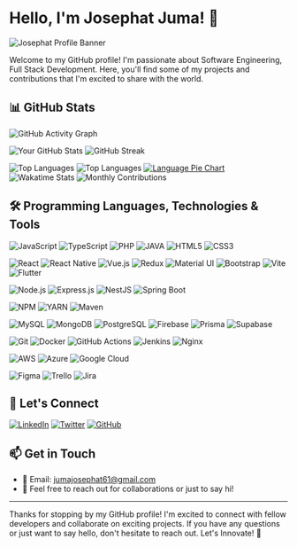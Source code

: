 # Hello, I'm Josephat Juma! 👋

![Josephat Profile Banner](https://github.com/user-attachments/assets/b7cc4245-d60a-4160-aee4-9815a3809722)

Welcome to my GitHub profile! I'm passionate about Software Engineering, Full Stack Development. Here, you'll find some of my projects and contributions that I'm excited to share with the world.

## 📊 GitHub Stats
![GitHub Activity Graph](https://github-readme-activity-graph.vercel.app/graph?username=JosephatJuma&theme=react-dark&hide_border=true&area=true)

![Your GitHub Stats](https://github-readme-stats.vercel.app/api?username=JosephatJuma&show_icons=true&theme=radical)
![GitHub Streak](https://streak-stats.demolab.com/?user=JosephatJuma&theme=radical)

![Top Languages](https://github-readme-stats.vercel.app/api/top-langs/?username=JosephatJuma&layout=compact&theme=radical)
![Top Languages](https://github-readme-stats.vercel.app/api/top-langs/?username=JosephatJuma&layout=compact&theme=radical&hide_border=true)
[![Language Pie Chart](https://github-readme-stats.vercel.app/api/top-langs/?username=JosephatJuma&layout=pie&theme=nightowl)](https://github.com/JosephatJuma)
![Wakatime Stats](https://github-readme-stats.vercel.app/api/wakatime?username=JosephatJuma&layout=compact)
![Monthly Contributions](https://ghchart.rshah.org/JosephatJuma)



## 🛠️ Programming Languages, Technologies & Tools

![JavaScript](https://img.shields.io/badge/-JavaScript-F7DF1E?style=flat-square&logo=javascript&logoColor=black)
![TypeScript](https://img.shields.io/badge/-TypeScript-3178C6?style=flat-square&logo=typescript&logoColor=white)
![PHP](https://img.shields.io/badge/-PHP-777BB4?style=flat-square&logo=php&logoColor=white)
![JAVA](https://img.shields.io/badge/-JAVA-777BB4?style=flat-square&logo=java&logoColor=white)
![HTML5](https://img.shields.io/badge/-HTML5-E34F26?style=flat-square&logo=html5&logoColor=white)
![CSS3](https://img.shields.io/badge/-CSS3-1572B6?style=flat-square&logo=css3&logoColor=white)

![React](https://img.shields.io/badge/-React-61DAFB?style=flat-square&logo=react&logoColor=black)
![React Native](https://img.shields.io/badge/-React_Native-61DAFB?style=flat-square&logo=react&logoColor=black)
![Vue.js](https://img.shields.io/badge/-Vue.js-4FC08D?style=flat-square&logo=vuedotjs&logoColor=white)
![Redux](https://img.shields.io/badge/-Redux-764ABC?style=flat-square&logo=redux&logoColor=white)
![Material UI](https://img.shields.io/badge/-Material_UI-0081CB?style=flat-square&logo=mui&logoColor=white)
![Bootstrap](https://img.shields.io/badge/-Bootstrap-7952B3?style=flat-square&logo=bootstrap&logoColor=white)
![Vite](https://img.shields.io/badge/-Vite-646CFF?style=flat-square&logo=vite&logoColor=white)
![Flutter](https://img.shields.io/badge/-Flutter-02569B?style=flat-square&logo=flutter&logoColor=white)

![Node.js](https://img.shields.io/badge/-Node.js-339933?style=flat-square&logo=nodedotjs&logoColor=white)
![Express.js](https://img.shields.io/badge/-Express.js-000000?style=flat-square&logo=express&logoColor=white)
![NestJS](https://img.shields.io/badge/-NestJS-E0234E?style=flat-square&logo=nestjs&logoColor=white)
![Spring Boot](https://img.shields.io/badge/-Spring_Boot-339933?style=flat-square&logo=spring-boot&logoColor=white)

![NPM](https://img.shields.io/badge/-NPM-F24E1E?style=flat-square&logo=npm&logoColor=white)
![YARN](https://img.shields.io/badge/-YARN-0052CC?style=flat-square&logo=yarn&logoColor=white)
![Maven](https://img.shields.io/badge/-MAVEN-0052CC?style=flat-square&logo=maven&logoColor=white)

![MySQL](https://img.shields.io/badge/-MySQL-4479A1?style=flat-square&logo=mysql&logoColor=white)
![MongoDB](https://img.shields.io/badge/-MongoDB-47A248?style=flat-square&logo=mongodb&logoColor=white)
![PostgreSQL](https://img.shields.io/badge/-PostgreSQL-4169E1?style=flat-square&logo=postgresql&logoColor=white)
![Firebase](https://img.shields.io/badge/-Firebase-FFCA28?style=flat-square&logo=firebase&logoColor=black)
![Prisma](https://img.shields.io/badge/-Prisma-2D3748?style=flat-square&logo=prisma&logoColor=white)
![Supabase](https://img.shields.io/badge/-Supabase-3ECF8E?style=flat-square&logo=supabase&logoColor=white)

![Git](https://img.shields.io/badge/-Git-F05032?style=flat-square&logo=git&logoColor=white)
![Docker](https://img.shields.io/badge/-Docker-2496ED?style=flat-square&logo=docker&logoColor=white)
![GitHub Actions](https://img.shields.io/badge/-GitHub_Actions-2088FF?style=flat-square&logo=github-actions&logoColor=white)
![Jenkins](https://img.shields.io/badge/-Jenkins-D24939?style=flat-square&logo=jenkins&logoColor=white)
![Nginx](https://img.shields.io/badge/-Nginx-009639?style=flat-square&logo=nginx&logoColor=white)

![AWS](https://img.shields.io/badge/-AWS-232F3E?style=flat-square&logo=amazon-aws&logoColor=white)
![Azure](https://img.shields.io/badge/-Azure-0089D6?style=flat-square&logo=microsoft-azure&logoColor=white)
![Google Cloud](https://img.shields.io/badge/-Google_Cloud-4285F4?style=flat-square&logo=google-cloud&logoColor=white)

![Figma](https://img.shields.io/badge/-Figma-F24E1E?style=flat-square&logo=figma&logoColor=white)
![Trello](https://img.shields.io/badge/-Trello-0052CC?style=flat-square&logo=trello&logoColor=white)
![Jira](https://img.shields.io/badge/-Jira-0052CC?style=flat-square&logo=jira&logoColor=white)

## 🤝 Let's Connect

[![LinkedIn](https://img.shields.io/badge/-LinkedIn-0A66C2?style=for-the-badge&logo=linkedin&logoColor=white)](https://www.linkedin.com/in/josephat-juma-79515521b/)
[![Twitter](https://img.shields.io/badge/-Twitter-1DA1F2?style=for-the-badge&logo=twitter&logoColor=white)](https://twitter.com/JuJosephat)
[![GitHub](https://img.shields.io/badge/-GitHub-181717?style=for-the-badge&logo=github&logoColor=white)](https://github.com/JosephatJuma)

## 📫 Get in Touch
- 📧 Email: jumajosephat61@gmail.com
- 💬 Feel free to reach out for collaborations or just to say hi!

---

Thanks for stopping by my GitHub profile! I'm excited to connect with fellow developers and collaborate on exciting projects. If you have any questions or just want to say hello, don't hesitate to reach out. Let's Innovate! 🚀
